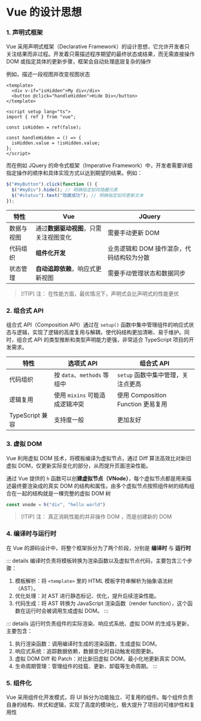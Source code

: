 # Vue 的设计思想

### 1. 声明式框架

Vue 采用声明式框架（Declarative Framework）的设计思想，它允许开发者只关注结果而非过程。开发着只需描述程序期望的最终状态或结果，而无需直接操作 DOM 或指定具体的更新步骤，框架会自动处理底层复杂的操作

例如，描述一段视图并改变视图状态

```vue
<template>
  <div v-if="isHidden">My div</div>
  <button @click="handleHidden">Hide Div</button>
</template>

<script setup lang="ts">
import { ref } from "vue";

const isHidden = ref(false);

const handleHidden = () => {
  isHidden.value = !isHidden.value;
};
</script>
```

而在例如 JQuery 的命令式框架（Imperative Framework）中，开发者需要详细指定操作的顺序和具体实现方式以达到期望的结果。例如：

```js
$("#myButton").click(function () {
  $("#myDiv").hide(); // 明确指定如何隐藏元素
  $("#status").text("隐藏成功"); // 明确指定如何更新文本
});
```

| 特性       | Vue                                   | JQuery                                   |
|----------|---------------------------------------|------------------------------------------|
| 数据与视图 | 通过**数据驱动视图**，只需关注视图变化 | 需要手动更新 DOM                         |
| 代码组织   | **组件化开发**                        | 业务逻辑和 DOM 操作混杂，代码结构较为分散 |
| 状态管理   | **自动追踪依赖**，响应式更新视图       | 需要手动管理状态和数据同步               |

> [!TIP] 注：
> 在性能方面，最优情况下，声明式会比声明式的性能更优

### 2. 组合式 API

组合式 API（Composition API）通过在 `setup()` 函数中集中管理组件的响应式状态与逻辑，实现了逻辑的高度复用与解耦，使代码结构更加清晰、易于维护。同时，组合式 API 的类型推断和类型声明能力更强，非常适合 TypeScript 项目的开发需求。

| 特性            | 选项式 API                     | 组合式 API                         |
|---------------|-----------------------------|---------------------------------|
| 代码组织        | 按 `data`、`methods` 等组中     | `setup` 函数中集中管理，关注点更高  |
| 逻辑复用        | 使用 `mixins` 可能造成逻辑冲突 | 使用 Composition Function 更易复用 |
| TypeScript 兼容 | 支持度一般                     | 更加友好                           |

### 3. 虚拟 DOM

Vue 利用虚拟 DOM 技术，将模板编译为虚拟节点，通过 Diff 算法高效比对新旧虚拟 DOM，仅更新实际变化的部分，从而提升页面渲染性能。

通过 Vue 提供的 `h` 函数可以创**建虚拟节点（VNode）**，每个虚拟节点都是用来描述最终要渲染成的真实 DOM 的结构和属性。由多个虚拟节点按照组件树的结构组合在一起的结构就是一棵完整的虚拟 DOM 树

```js
const vnode = h("div", "hello world")
```

> [!TIP] 注：
> 真正消耗性能的并非操作 DOM ，而是创建新的 DOM

### 4. 编译时与运行时

在 Vue 的源码设计中，将整个框架拆分为了两个阶段，分别是 **编译时** 与 **运行时**

::: details 编译时负责将模板转换为渲染函数以及虚拟节点代码，主要包含三个步骤：
1. 模板解析：将 `<template>` 里的 HTML 模板字符串解析为抽象语法树（AST）。
2. 优化处理：对 AST 进行静态标记、优化，提升后续渲染性能。
3. 代码生成：将 AST 转换为 JavaScript 渲染函数（render function），这个函数在运行时会被调用生成虚拟 DOM。
:::

::: details 运行时负责组件的实际渲染、响应式系统、虚拟 DOM 的生成与更新，主要包含：
1. 执行渲染函数：调用编译时生成的渲染函数，生成虚拟 DOM。
2. 响应式系统：追踪数据依赖，数据变化时自动触发视图更新。
3. 虚拟 DOM Diff 和 Patch：对比新旧虚拟 DOM，最小化地更新真实 DOM。
4. 生命周期管理：管理组件的挂载、更新、卸载等生命周期。
:::


### 5. 组件化

Vue 采用组件化开发模式，将 UI 拆分为功能独立、可复用的组件。每个组件负责自身的结构、样式和逻辑，实现了高度的模块化，极大提升了项目的可维护性和复用性
